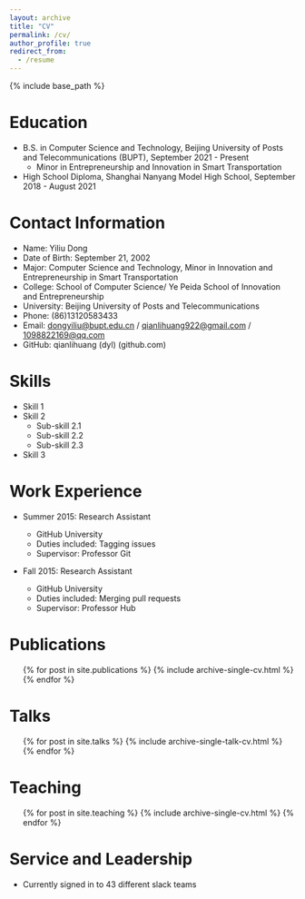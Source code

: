 ```yaml
---
layout: archive
title: "CV"
permalink: /cv/
author_profile: true
redirect_from:
  - /resume
---
```


{% include base_path %}

Education
======
* B.S. in Computer Science and Technology, Beijing University of Posts and Telecommunications (BUPT), September 2021 - Present
  * Minor in Entrepreneurship and Innovation in Smart Transportation
* High School Diploma, Shanghai Nanyang Model High School, September 2018 - August 2021

Contact Information
======
* Name: Yiliu Dong
* Date of Birth: September 21, 2002
* Major: Computer Science and Technology, Minor in Innovation and Entrepreneurship in Smart Transportation
* College: School of Computer Science/ Ye Peida School of Innovation and Entrepreneurship
* University: Beijing University of Posts and Telecommunications
* Phone: (86)13120583433
* Email: dongyiliu@bupt.edu.cn / qianlihuang922@gmail.com / 1098822169@qq.com
* GitHub: qianlihuang (dyl) (github.com)

Skills
======
* Skill 1
* Skill 2
  * Sub-skill 2.1
  * Sub-skill 2.2
  * Sub-skill 2.3
* Skill 3

Work Experience
======
* Summer 2015: Research Assistant
  * GitHub University
  * Duties included: Tagging issues
  * Supervisor: Professor Git

* Fall 2015: Research Assistant
  * GitHub University
  * Duties included: Merging pull requests
  * Supervisor: Professor Hub

Publications
======
  <ul>{% for post in site.publications %}
    {% include archive-single-cv.html %}
  {% endfor %}</ul>

Talks
======
  <ul>{% for post in site.talks %}
    {% include archive-single-talk-cv.html %}
  {% endfor %}</ul>

Teaching
======
  <ul>{% for post in site.teaching %}
    {% include archive-single-cv.html %}
  {% endfor %}</ul>

Service and Leadership
======
* Currently signed in to 43 different slack teams
